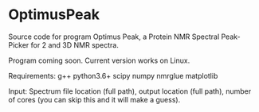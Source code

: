 # OptimusPeak
Source code for program Optimus Peak, a Protein NMR Spectral Peak-Picker for 2 and 3D NMR spectra. 

Program coming soon. Current version works on Linux. 

Requirements:
g++
python3.6+
scipy
numpy
nmrglue
matplotlib


Input:
Spectrum file location (full path),
output location (full path),
number of cores (you can skip this and it will make a guess).
